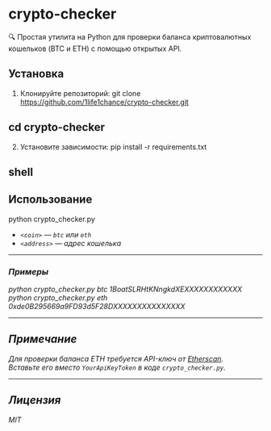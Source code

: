 # crypto-checker

🔍 Простая утилита на Python для проверки баланса криптовалютных кошельков (BTC и ETH) с помощью открытых API.

## Установка

1. Клонируйте репозиторий:
git clone https://github.com/1life1chance/crypto-checker.git

cd crypto-checker
-------------------
2. Установите зависимости:
pip install -r requirements.txt

shell
--------------------

## Использование

python crypto_checker.py <coin> <address>

- `<coin>` — `btc` или `eth`
- `<address>` — адрес кошелька

---------------------

### Примеры

python crypto_checker.py btc 1BoatSLRHtKNngkdXEXXXXXXXXXXXX
python crypto_checker.py eth 0xde0B295669a9FD93d5F28DXXXXXXXXXXXXXXX

------------------------


## Примечание

Для проверки баланса ETH требуется API-ключ от [Etherscan](https://etherscan.io/myapikey).  
Вставьте его вместо `YourApiKeyToken` в коде `crypto_checker.py`.

---

## Лицензия

MIT

